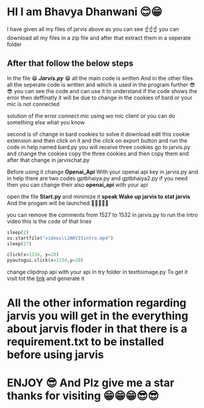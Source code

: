 # HI I am Bhavya Dhanwani 😊😁

 I have given all my files of jarvis above as you can see ☝☝☝
 you can download all my files in a zip file and after that extract them in a seperate folder 

## After that follow the below steps

 In the file 😁 _**Jarvis.py**_ 😁 all the main code is written
 And in the other files all the seperate code is written and which is used in the program further 😎😎
 you can see the code and can use it to understand if the code shows the error then deffinatly it will be due to change in the cookies of bard or your mic is not connected 

solution of the error connect mic using wo mic client or you can do something else what you know

second is of change in bard cookies to solve it download edit this cookie extension and then click on it and the click on export button and run the code in help named bard.py you will receive three cookies go to jarvis.py and change the cookies copy the three cookies and then copy them and after that change in jarvischat.py

Before using it change **Openai_Api** With your openai api key in jarvis.py and in help there are two codes gptbhaiya.py and gptbhaiya2.py if you need then you can change their also **openai_api** with your api 

open the file **Start.py** and minimize it **speak Wake up jarvis to stat jarvis** And the progam will be launched 🚀🚀🚀🚀🚀

you can remove the comments from 1527 to 1532 in jarvis.py to run the intro video this is the code of that lines

``` python
sleep(2)
os.startfile("videos\\JARVISintro.mp4")
sleep(27)

click(x=1334, y=20)
pyautogui.click(x=1334,y=20)
```

change clipdrop api with your api in try folder in texttoimage.py
To get it visit tot the [link](https://clipdrop.co/apis) and generate it 

# All the other information regarding jarvis you will get in the everything about jarvis floder in that there is a requirement.txt to be installed before using jarvis 

# ENJOY 😎 And Plz give me a star thanks for visiting 😁😁😁😎😎

